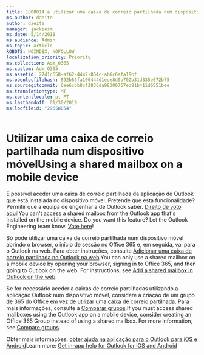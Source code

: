```yaml
---
title: 1800014 a utilizar uma caixa de correio partilhada num dispositivo móvel
ms.author: daeite
author: daeite
manager: jackiesm
ms.date: 5/14/2018
ms.audience: Admin
ms.topic: article
ROBOTS: NOINDEX, NOFOLLOW
localization_priority: Priority
ms.collection: Adm_O365
ms.custom: Adm_O365
ms.assetid: 27d1c658-af62-4442-864c-ab6c6afa19bf
ms.openlocfilehash: 892b85fa106444d1ede8d0b702b31d335e672b75
ms.sourcegitcommit: 0ae6cbb8cf2836da98300767ed81b411d6551bee
ms.translationtype: MT
ms.contentlocale: pt-PT
ms.lasthandoff: 01/30/2019
ms.locfileid: "29658054"
---
```

# <a name="using-a-shared-mailbox-on-a-mobile-device"></a><span data-ttu-id="40c5a-102">Utilizar uma caixa de correio partilhada num dispositivo móvel</span><span class="sxs-lookup"><span data-stu-id="40c5a-102">Using a shared mailbox on a mobile device</span></span>

<span data-ttu-id="40c5a-p101">É possível aceder uma caixa de correio partilhada da aplicação de Outlook que está instalada no dispositivo móvel. Pretende que esta funcionalidade? Permitir que a equipa de engenharia de Outlook saber. [Direito de voto aqui](https://go.microsoft.com/fwlink/?linked=862116)!</span><span class="sxs-lookup"><span data-stu-id="40c5a-p101">You can't access a shared mailbox from the Outlook app that's installed on the mobile device. Do you want this feature? Let the Outlook Engineering team know. [Vote here](https://go.microsoft.com/fwlink/?linked=862116)!</span></span>
  
<span data-ttu-id="40c5a-p102">Só pode utilizar uma caixa de correio partilhada num dispositivo móvel abrindo o browser, o início de sessão no Office 365 e, em seguida, vai para o Outlook na web. Para obter instruções, consulte [Adicionar uma caixa de correio partilhada no Outlook na web](https://support.office.com/article/add-a-shared-mailbox-to-outlook-on-the-web-98b5a90d-4e38-415d-a030-f09a4cd28207).</span><span class="sxs-lookup"><span data-stu-id="40c5a-p102">You can only use a shared mailbox on a mobile device by opening your browser, signing in to Office 365, and then going to Outlook on the web. For instructions, see [Add a shared mailbox in Outlook on the web](https://support.office.com/article/add-a-shared-mailbox-to-outlook-on-the-web-98b5a90d-4e38-415d-a030-f09a4cd28207).</span></span>
  
<span data-ttu-id="40c5a-p103">Se for necessário aceder a caixas de correio partilhadas utilizando a aplicação Outlook num dispositivo móvel, considere a criação de um grupo de 365 do Office em vez de utilizar uma caixa de correio partilhada. Para mais informações, consulte a [Comparar grupos](https://support.office.com/article/758759ad-63ee-4ea9-90a3-39f941897b7d.aspx).</span><span class="sxs-lookup"><span data-stu-id="40c5a-p103">If you must access shared mailboxes using the Outlook app on a mobile device, consider creating an Office 365 Group instead of using a shared mailbox. For more information, see [Compare groups](https://support.office.com/article/758759ad-63ee-4ea9-90a3-39f941897b7d.aspx).</span></span>
  
<span data-ttu-id="40c5a-111">Obter mais informações: [obter ajuda na aplicação para o Outlook para iOS e Android](https://support.office.com/article/Get-in-app-help-for-Outlook-for-iOS-and-Android-218a22d1-9fa5-4889-b689-de1c63493243)</span><span class="sxs-lookup"><span data-stu-id="40c5a-111">Learn more: [Get in-app help for Outlook for iOS and Android](https://support.office.com/article/Get-in-app-help-for-Outlook-for-iOS-and-Android-218a22d1-9fa5-4889-b689-de1c63493243)</span></span>
  

